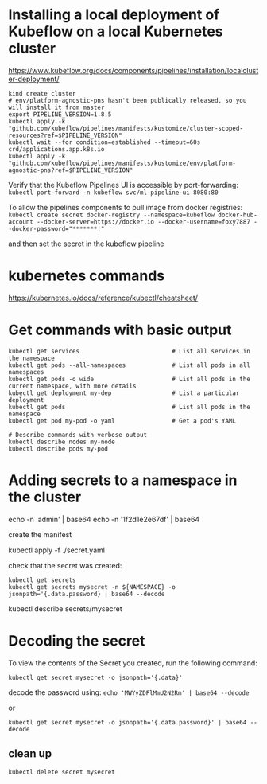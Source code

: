 # Installing a local deployment of Kubeflow on a local Kubernetes cluster
https://www.kubeflow.org/docs/components/pipelines/installation/localcluster-deployment/
```
kind create cluster
# env/platform-agnostic-pns hasn't been publically released, so you will install it from master
export PIPELINE_VERSION=1.8.5
kubectl apply -k "github.com/kubeflow/pipelines/manifests/kustomize/cluster-scoped-resources?ref=$PIPELINE_VERSION"
kubectl wait --for condition=established --timeout=60s crd/applications.app.k8s.io
kubectl apply -k "github.com/kubeflow/pipelines/manifests/kustomize/env/platform-agnostic-pns?ref=$PIPELINE_VERSION"
```

Verify that the Kubeflow Pipelines UI is accessible by port-forwarding:
```kubectl port-forward -n kubeflow svc/ml-pipeline-ui 8080:80```

To allow the pipelines components to pull image from docker registries:
```kubectl create secret docker-registry --namespace=kubeflow docker-hub-account --docker-server=https://docker.io --docker-username=foxy7887 --docker-password="*******!"```

and then set the secret in the kubeflow pipeline

# kubernetes commands
https://kubernetes.io/docs/reference/kubectl/cheatsheet/


# Get commands with basic output
```
kubectl get services                          # List all services in the namespace
kubectl get pods --all-namespaces             # List all pods in all namespaces
kubectl get pods -o wide                      # List all pods in the current namespace, with more details
kubectl get deployment my-dep                 # List a particular deployment
kubectl get pods                              # List all pods in the namespace
kubectl get pod my-pod -o yaml                # Get a pod's YAML

# Describe commands with verbose output
kubectl describe nodes my-node
kubectl describe pods my-pod
```



# Adding secrets to a namespace in the cluster
echo -n 'admin' | base64
echo -n '1f2d1e2e67df' | base64

create the manifest

kubectl apply -f ./secret.yaml

check that the secret was created:
``` 
kubectl get secrets 
kubectl get secrets mysecret -n ${NAMESPACE} -o jsonpath='{.data.password} | base64 --decode
```

kubectl describe secrets/mysecret

# Decoding the secret
To view the contents of the Secret you created, run the following command:

```kubectl get secret mysecret -o jsonpath='{.data}'```

decode the password using:
```echo 'MWYyZDFlMmU2N2Rm' | base64 --decode```

or 

```kubectl get secret mysecret -o jsonpath='{.data.password}' | base64 --decode```

## clean up
``` kubectl delete secret mysecret ```